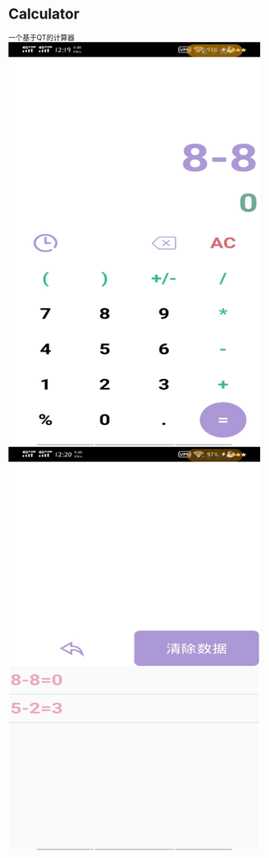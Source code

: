 # Calculator
一个基于QT的计算器<br/>
<img src="https://github.com/oxc-v/Calculator/blob/master/android_sources/images/app2.jpg" width="500" height="800"/><br/>
<img src="https://github.com/oxc-v/Calculator/blob/master/android_sources/images/app.jpg" width="500" height="800"/><br/>
